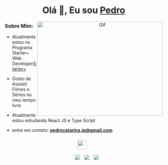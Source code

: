 <h1 align="center">Olá 👋, Eu sou <a href="https://github.com/Pedro9185" target="blank">
Pedro</a></h1>




<a target="_blank" align="center">
  <img align="right" top="500" height="300" width="400" alt="GIF" src="https://media.giphy.com/media/SWoSkN6DxTszqIKEqv/giphy.gif">
</a>



### Sobre Mim:

- Atualmente estou no Programa Starter+ Web Developer<a href="https://www.growdev.com.br/starter-2" target="blank">Starter+</a>


- Gosto de Assistir Filmes e Séries no meu tempo livre

- Atualmente estou estudando React JS e Type Script 

- entre em contato: **pedrocatarina.ip@gmail.com**



<h3 align="center" > <img src="https://media.giphy.com/media/iY8CRBdQXODJSCERIr/giphy.gif" width="30" height="30" style="margin-right: 10px;"></h3>

<p align="center">

 <div align="center"  class="icons-social" style="margin-left: 10px;">
        <a style="margin-left: 10px;"  target="_blank" href="">
			<img src="https://img.icons8.com/doodle/40/000000/linkedin--v2.png"></a>
        <a style="margin-left: 10px;" target="_blank" href="https://www.linkedin.com/in/pedro-henrique-21044b254/" >
		<img src="https://img.icons8.com/doodle/40/000000/github--v1.png"></a>
		<a style="margin-left: 10px;" target="_blank" href="https://github.com/Pedro9185">
				</a>
	   <a style="margin-left: ;" target="_blank" href="">
					</a>
        <a style="margin-left: ;" target="_blank" href="https://www.instagram.com/pedrim_cme/" >
			<img src="https://img.icons8.com/doodle/40/000000/instagram-new--v2.png"></a>
		
			
		


    

</p>
